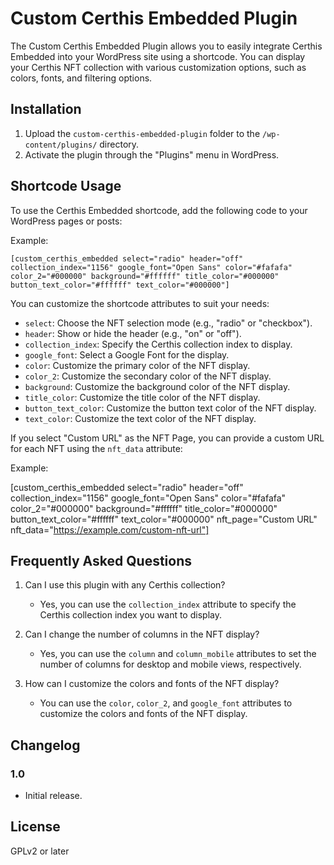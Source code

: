 ﻿
# Custom Certhis Embedded Plugin

The Custom Certhis Embedded Plugin allows you to easily integrate Certhis Embedded into your WordPress site using a shortcode. You can display your Certhis NFT collection with various customization options, such as colors, fonts, and filtering options.

## Installation

1. Upload the `custom-certhis-embedded-plugin` folder to the `/wp-content/plugins/` directory.
2. Activate the plugin through the "Plugins" menu in WordPress.

## Shortcode Usage

To use the Certhis Embedded shortcode, add the following code to your WordPress pages or posts:

Example: 

    [custom_certhis_embedded select="radio" header="off" collection_index="1156" google_font="Open Sans" color="#fafafa" color_2="#000000" background="#ffffff" title_color="#000000" button_text_color="#ffffff" text_color="#000000"]


You can customize the shortcode attributes to suit your needs:

- `select`: Choose the NFT selection mode (e.g., "radio" or "checkbox").
- `header`: Show or hide the header (e.g., "on" or "off").
- `collection_index`: Specify the Certhis collection index to display.
- `google_font`: Select a Google Font for the display.
- `color`: Customize the primary color of the NFT display.
- `color_2`: Customize the secondary color of the NFT display.
- `background`: Customize the background color of the NFT display.
- `title_color`: Customize the title color of the NFT display.
- `button_text_color`: Customize the button text color of the NFT display.
- `text_color`: Customize the text color of the NFT display.

If you select "Custom URL" as the NFT Page, you can provide a custom URL for each NFT using the `nft_data` attribute:

Example: 

[custom_certhis_embedded select="radio" header="off" collection_index="1156" google_font="Open Sans" color="#fafafa" color_2="#000000" background="#ffffff" title_color="#000000" button_text_color="#ffffff" text_color="#000000" nft_page="Custom URL" nft_data="https://example.com/custom-nft-url"]


## Frequently Asked Questions

1. Can I use this plugin with any Certhis collection?
   - Yes, you can use the `collection_index` attribute to specify the Certhis collection index you want to display.

2. Can I change the number of columns in the NFT display?
   - Yes, you can use the `column` and `column_mobile` attributes to set the number of columns for desktop and mobile views, respectively.

3. How can I customize the colors and fonts of the NFT display?
   - You can use the `color`, `color_2`, and `google_font` attributes to customize the colors and fonts of the NFT display.

## Changelog

### 1.0
- Initial release.

## License

GPLv2 or later
